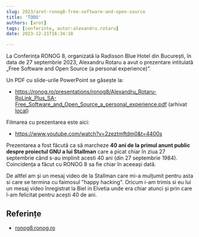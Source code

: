 ```yaml
---
slug: 2023/arot-ronog8-free-software-and-open-source
title: 'TODO'
authors: [arot]
tags: [conferinte, autor:alexandru.rotaru]
date: 2023-12-21T16:34:18

---
```


La Conferința RONOG 8, organizată la Radisson Blue Hotel din București,
în data de 27 septembrie 2023, Alexandru Rotaru a avut o prezentare intitulată
„Free Software and Open Source (a personal experience)”.

<!-- truncate -->

Un PDF cu slide-urile PowerPoint se găsește la:

- https://ronog.ro/presentations/ronog8/Alexandru_Rotaru-RoLink_Plus_SA-Free_Software_and_Open_Source_a_personal_experience.pdf (arhivat [local](https://cronica-it.github.io/arhiva/))

Filmarea cu prezentarea este aici:

- https://www.youtube.com/watch?v=2zeztmftdm0&t=4400s

Prezentarea a fost făcută ca să marcheze **40 ani de la primul anunt public
despre proiectul GNU a lui Stallman** care a picat
chiar în ziua 27 septembrie când s-au implinit acesti 40 ani
(din 27 septembrie 1984).
Coincidența a făcut cu RONOG 8 sa fie chiar în aceeași dată.

De altfel am și un mesaj video de la Stallman care mi-a mulțumit pentru asta
si care se termina cu faimosul "happy hacking". Oricum i-am trimis
si eu lui un mesaj video înregistrat la Biel in Elvetia unde era chiar atunci
și prin care l-am felicitat pentru acești 40 de ani.

## Referințe

- [ronog8.ronog.ro](https://ronog8.ronog.ro)
